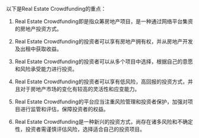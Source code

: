 

以下是Real Estate Crowdfunding的重点：

1. Real Estate Crowdfunding即是指众筹房地产项目，是一种通过网络平台集资的房地产投资方式。

2. Real Estate Crowdfunding的投资者可以享有房地产拥有权，并从房地产开发及出租中获取收益。

3. Real Estate Crowdfunding的投资者可以从多个项目中选择，根据自己的意愿和风险承受能力进行投资。

4. Real Estate Crowdfunding的投资者可以享有低风险，高回报的投资方式，并且对于房地产市场的变化有较高的灵活性和应变能力。

5. Real Estate Crowdfunding的平台应当注重风险管理和投资者保护，加强对项目进行监管和评估，保障投资者的权益。

6. Real Estate Crowdfunding是一种新兴的投资方式，尚存在诸多风险和不确定性，投资者需谨慎评估风险，选择适合自己的投资项目。